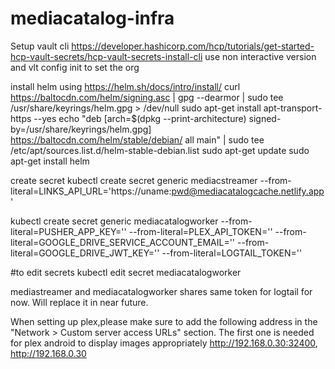 # mediacatalog-infra


Setup vault cli
https://developer.hashicorp.com/hcp/tutorials/get-started-hcp-vault-secrets/hcp-vault-secrets-install-cli
use non interactive version and vlt config init to set the org

install helm using https://helm.sh/docs/intro/install/
curl https://baltocdn.com/helm/signing.asc | gpg --dearmor | sudo tee /usr/share/keyrings/helm.gpg > /dev/null
sudo apt-get install apt-transport-https --yes
echo "deb [arch=$(dpkg --print-architecture) signed-by=/usr/share/keyrings/helm.gpg] https://baltocdn.com/helm/stable/debian/ all main" | sudo tee /etc/apt/sources.list.d/helm-stable-debian.list
sudo apt-get update
sudo apt-get install helm

create secret
kubectl create secret generic mediacstreamer --from-literal=LINKS_API_URL='https://uname:pwd@mediacatalogcache.netlify.app'

kubectl create secret generic mediacatalogworker --from-literal=PUSHER_APP_KEY='' --from-literal=PLEX_API_TOKEN='' --from-literal=GOOGLE_DRIVE_SERVICE_ACCOUNT_EMAIL='' --from-literal=GOOGLE_DRIVE_JWT_KEY='' --from-literal=LOGTAIL_TOKEN=''

#to edit secrets
kubectl edit secret mediacatalogworker

mediastreamer and mediacatalogworker shares same token for logtail for now. Will replace it in near future.

When setting up plex,please make sure to add the following address in the "Network > Custom server access URLs" section. The first one is needed for plex android to display images appropriately
http://192.168.0.30:32400, http://192.168.0.30